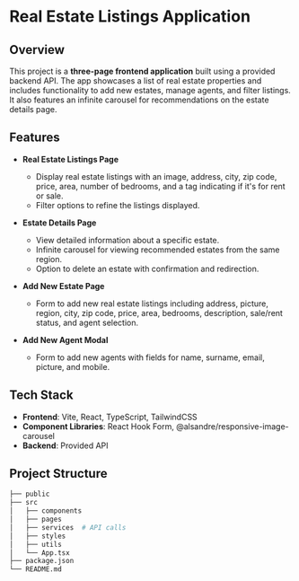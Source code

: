 # Real Estate Listings Application

## Overview

This project is a **three-page frontend application** built using a provided backend API. The app showcases a list of real estate properties and includes functionality to add new estates, manage agents, and filter listings. It also features an infinite carousel for recommendations on the estate details page.

## Features

- **Real Estate Listings Page**
  - Display real estate listings with an image, address, city, zip code, price, area, number of bedrooms, and a tag indicating if it's for rent or sale.
  - Filter options to refine the listings displayed.

- **Estate Details Page**
  - View detailed information about a specific estate.
  - Infinite carousel for viewing recommended estates from the same region.
  - Option to delete an estate with confirmation and redirection.

- **Add New Estate Page**
  - Form to add new real estate listings including address, picture, region, city, zip code, price, area, bedrooms, description, sale/rent status, and agent selection.

- **Add New Agent Modal**
  - Form to add new agents with fields for name, surname, email, picture, and mobile.

## Tech Stack

- **Frontend**: Vite, React, TypeScript, TailwindCSS
- **Component Libraries**: React Hook Form, @alsandre/responsive-image-carousel
- **Backend**: Provided API

## Project Structure

```bash
├── public
├── src
│   ├── components
│   ├── pages
│   ├── services  # API calls
│   ├── styles
│   ├── utils
│   └── App.tsx
├── package.json
└── README.md
